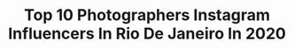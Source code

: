 ---
title: Top 10 Photographers Instagram Influencers In Rio De Janeiro In 2020
description: >-
  Find top photographers Instagram influencers in Rio De Janeiro in 2020. Most popular hashtags: #brazil #riodejaneiro #destinorj #soccer.
platform: Instagram
profiles:
  - username: "foto_vitorsilva"
    fullname: >-
      Vítor Silva ©
    location: "Brazil"
    followers: 28581
    engagement: 494
    commentsToLikes: 0.008431
    avatar: "https://scontent-ams4-1.cdninstagram.com/v/t51.2885-19/s320x320/20687802_1916983711857959_3994067238771490816_a.jpg?_nc_ht=scontent-ams4-1.cdninstagram.com&_nc_ohc=SUKS0HLqnx0AX_v7EQt&oh=fa76b1f188b67ebed469c915fbcd4ace&oe=5EBB3DB9"
    verified: true
    hashtags: "#campeonatocarioca, #photographer, #glorioso, #engenhao"
  - username: "andrellmourao"
    fullname: >-
      André Mourão
    location: "Brazil"
    followers: 39973
    engagement: 1014
    commentsToLikes: 0.011608
    avatar: "https://scontent-lhr8-1.cdninstagram.com/v/t51.2885-19/s150x150/22500580_1075100915960310_7303735428949999616_n.jpg?_nc_ht=scontent-lhr8-1.cdninstagram.com&_nc_ohc=XBCqFJBqJUgAX8CYaPg&oh=eeb4d011f653bad214662b3aca25602e&oe=5EBC43DA"
    verified: true
    hashtags: "#libertadores, #celeste, #fogao, #flamengo"
  - username: "leo_cordeiroo"
    fullname: >-
      Leo Cordeiro 🇧🇷🇦🇷🇺🇾🇺🇸🇨🇦🇭🇷🇨🇱
    location: "Brazil"
    followers: 40689
    engagement: 62
    commentsToLikes: 0.074043
    avatar: "https://scontent-amt2-1.cdninstagram.com/v/t51.2885-19/10729328_780986778607300_22578593_a.jpg?_nc_ht=scontent-amt2-1.cdninstagram.com&_nc_ohc=orv9PPvG6HMAX-QFsCG&oh=141e6a7142a64033432bc4c6d0426c4c&oe=5EBAB382"
    verified: false
    hashtags: "#amolingerie, #boudoir, #retratosfemininos, #clubdoretratos"
  - username: "higordepadua"
    fullname: >-
      Higor de Padua Vieira Neto
    location: "Brazil"
    followers: 3970
    engagement: 1031
    commentsToLikes: 0.105071
    avatar: "https://scontent-lhr8-1.cdninstagram.com/v/t51.2885-19/s320x320/15534837_1081996645243997_7312457369361842176_a.jpg?_nc_ht=scontent-lhr8-1.cdninstagram.com&_nc_ohc=h_DVlf509_oAX8iLksA&oh=bf24b0819f3c4d2e2cb045309fdfd9fb&oe=5EBB0FD6"
    verified: false
    hashtags: "#extraordinaryexplorer, #estadodeminas, #porainorio, #nightscaper"
  - username: "rcampanario"
    fullname: >-
      Rodrigo Campanario 🐟
    location: "Brazil"
    followers: 6418
    engagement: 624
    commentsToLikes: 0.117906
    avatar: "https://scontent-lhr8-1.cdninstagram.com/v/t51.2885-19/s320x320/21690734_1994398624217143_5386088009378562048_n.jpg?_nc_ht=scontent-lhr8-1.cdninstagram.com&_nc_ohc=bIUFBIj_L9oAX_eY0PF&oh=0e10c3f6bdcc01ce7c795cd6e3f91f68&oe=5EB8D46A"
    verified: false
    hashtags: "#covid"
  - username: "hugobarbieri"
    fullname: >-
      Hugo Barbieri
    location: "Brazil"
    followers: 57230
    engagement: 45
    commentsToLikes: 0.010766
    avatar: "https://scontent-lht6-1.cdninstagram.com/v/t51.2885-19/s320x320/84603515_186362182676098_5511367730046959616_n.jpg?_nc_ht=scontent-lht6-1.cdninstagram.com&_nc_ohc=lBbT6td36Q0AX_Xif4m&oh=8e912ae6067def8eb6f9967b837b0305&oe=5EB8C20A"
    verified: true
    hashtags: "#35mm, #analogphotography, #120mm"
  - username: "culafernandes"
    fullname: >-
      Ana Carolina Fernandes
    location: "Brazil"
    followers: 44158
    engagement: 131
    commentsToLikes: 0.034666
    avatar: "https://scontent-amt2-1.cdninstagram.com/v/t51.2885-19/11849208_523168654523955_622611116_a.jpg?_nc_ht=scontent-amt2-1.cdninstagram.com&_nc_ohc=7d4zAe2Ct9wAX9LksCX&oh=04f3dae6cfc96ba4573489ced0922e2b&oe=5EB739ED"
    verified: false
    hashtags: "#shootermag, #fotograslatam, #riodejaneiro, #arte"
  - username: "mclima.jr"
    fullname: >-
      Cesar Junior
    location: "Brazil"
    followers: 7268
    engagement: 611
    commentsToLikes: 0.043142
    avatar: "https://scontent-lhr8-1.cdninstagram.com/v/t51.2885-19/s320x320/82756263_2925254700853500_7790893451708465152_n.jpg?_nc_ht=scontent-lhr8-1.cdninstagram.com&_nc_ohc=IBCvy5nu5RsAX88Q6Jd&oh=6df7e17ec1ec2c40a6a48b6cab51b6aa&oe=5EB87767"
    verified: false
    hashtags: "#rioexclusive"
  - username: "fotografiamontenegro"
    fullname: >-
      RENAN MONTENEGRO
    location: "Brazil"
    followers: 17430
    engagement: 470
    commentsToLikes: 0.081379
    avatar: "https://scontent-ams4-1.cdninstagram.com/v/t51.2885-19/s320x320/39324692_395152661019216_836738884292313088_n.jpg?_nc_ht=scontent-ams4-1.cdninstagram.com&_nc_ohc=bYcUC24XZDYAX8amgqh&oh=4d0a08572807251ac12332a23fc5a7a9&oe=5EB8A5FF"
    verified: false
    hashtags: ""
  - username: "pessanha_g"
    fullname: >-
      Guilherme Pessanha
    location: "Brazil"
    followers: 1690
    engagement: 1484
    commentsToLikes: 0.048275
    avatar: "https://scontent-ams4-1.cdninstagram.com/v/t51.2885-19/s320x320/66255973_367684854170355_3441837351922302976_n.jpg?_nc_ht=scontent-ams4-1.cdninstagram.com&_nc_ohc=oJ6daSyN7RcAX9DwdOg&oh=0f1471a9a41367b7bad774a63b71e391&oe=5ED98880"
    verified: false
    hashtags: "#rioaventura, #sobrelugares, #quarentena, #mirantedonamarta"
---